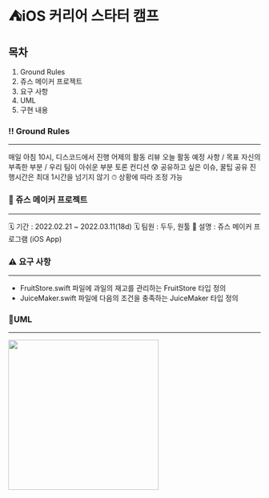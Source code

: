 
# ⛺️iOS 커리어 스타터 캠프

## 목차
1. Ground Rules
2. 쥬스 메이커 프로젝트
3. 요구 사항
4. UML
5. 구현 내용

### ‼️ Ground Rules
---
매일 아침 10시, 디스코드에서 진행
어제의 활동 리뷰
오늘 활동 예정 사항 / 목표
자신의 부족한 부분 / 우리 팀이 아쉬운 부분 토론
컨디션 😰
공유하고 싶은 이슈, 꿀팁 공유
진행시간은 최대 1시간을 넘기지 않기 ⏱
상황에 따라 조정 가능

### 🧋 쥬스 메이커 프로젝트
---
🗓 기간 : 2022.02.21 ~ 2022.03.11(18d)
🗓 팀원 : 두두, 원툴
📝 설명 : 쥬스 메이커 프로그램 (iOS App)

### ⚠️ 요구 사항
---
- FruitStore.swift 파일에 과일의 재고를 관리하는 FruitStore 타입 정의
- JuiceMaker.swift 파일에 다음의 조건을 충족하는 JuiceMaker 타입 정의

### 🧋UML
---
<img src="https://user-images.githubusercontent.com/67851501/155058062-b7199e7a-90a3-4fd0-b9d7-876dec0bd76d.png" height="300"/>
